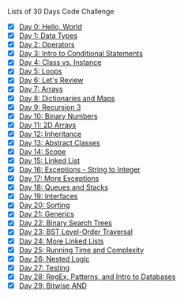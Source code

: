 Lists of 30 Days Code Challenge

- [x] [Day 0: Hello, World](day00)
- [x] [Day 1: Data Types](day01)
- [x] [Day 2: Operators](day02)
- [x] [Day 3: Intro to Conditional Statements](day03)
- [x] [Day 4: Class vs. Instance](day04)
- [x] [Day 5: Loops](day05)
- [x] [Day 6: Let's Review](day06)
- [x] [Day 7: Arrays](day07)
- [x] [Day 8: Dictionaries and Maps](day08)
- [x] [Day 9: Recursion 3](day09)
- [x] [Day 10: Binary Numbers](day10)
- [x] [Day 11: 2D Arrays](day11)
- [x] [Day 12: Inheritance](day12)
- [x] [Day 13: Abstract Classes](day13)
- [x] [Day 14: Scope](day14)
- [x] [Day 15: Linked List](day15)
- [x] [Day 16: Exceptions - String to Integer](day16)
- [x] [Day 17: More Exceptions](day17)
- [x] [Day 18: Queues and Stacks](day18)
- [x] [Day 19: Interfaces](day19)
- [x] [Day 20: Sorting](day20)
- [x] [Day 21: Generics](day21)
- [x] [Day 22: Binary Search Trees](day22)
- [x] [Day 23: BST Level-Order Traversal](day23)
- [x] [Day 24: More Linked Lists](day24)
- [x] [Day 25: Running Time and Complexity](day25)
- [x] [Day 26: Nested Logic](day26)
- [x] [Day 27: Testing](day27)
- [x] [Day 28: RegEx, Patterns, and Intro to Databases](day28)
- [x] [Day 29: Bitwise AND](day29)
